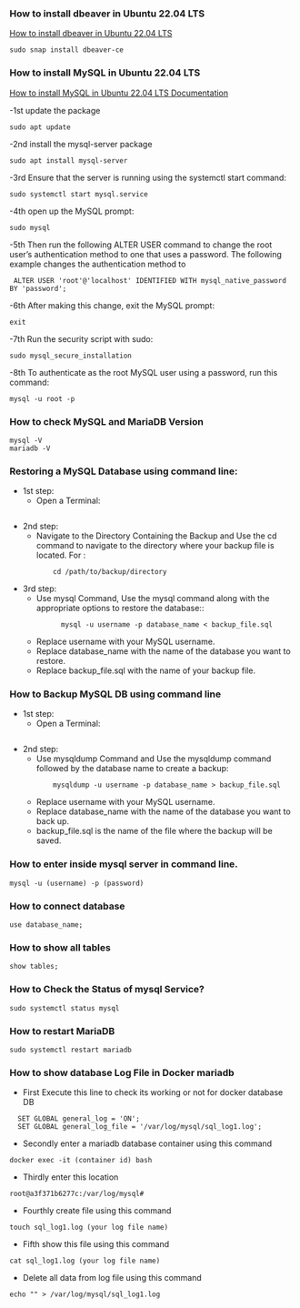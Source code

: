 ### How to install dbeaver in Ubuntu 22.04 LTS
[How to install dbeaver in Ubuntu 22.04 LTS](https://dbeaver.io/download/)

```
sudo snap install dbeaver-ce
```
### How to install MySQL in Ubuntu 22.04 LTS 
[How to install MySQL in Ubuntu 22.04 LTS Documentation](https://www.digitalocean.com/community/tutorials/how-to-install-mysql-on-ubuntu-22-04)

-1st update the package
  ```
  sudo apt update
  ```
-2nd install the mysql-server package
  ```
  sudo apt install mysql-server
  ```
-3rd Ensure that the server is running using the systemctl start command:
  ```
  sudo systemctl start mysql.service
  ```
-4th open up the MySQL prompt:
  ```
  sudo mysql
  ```
-5th Then run the following ALTER USER command to change the root user’s authentication method to one that uses a password. The following example changes the authentication method to
 ```
  ALTER USER 'root'@'localhost' IDENTIFIED WITH mysql_native_password BY 'password';
 ```
-6th After making this change, exit the MySQL prompt:
  ```
  exit
  ```
-7th Run the security script with sudo:
  ```
  sudo mysql_secure_installation
  ```
-8th To authenticate as the root MySQL user using a password, run this command:
  ```
  mysql -u root -p
  ```

### How to check MySQL and MariaDB Version
```
mysql -V
mariadb -V
```
### Restoring a MySQL Database using command line:
  - 1st step: 
    - Open a Terminal:
        ```Open a terminal or command prompt on your system.
        ```
  - 2nd step:
    - Navigate to the Directory Containing the Backup and Use the cd command to navigate to the directory where your backup file is located. For :
        ```shell
            cd /path/to/backup/directory
        ```
  - 3rd step:
    - Use mysql Command, Use the mysql command along with the appropriate options to restore the database::
        ``` shell
              mysql -u username -p database_name < backup_file.sql
        ```
    - Replace username with your MySQL username.
    - Replace database_name with the name of the database you want to restore.
    - Replace backup_file.sql with the name of your backup file.
      
###  How to Backup MySQL DB using command line

  - 1st step: 
    - Open a Terminal:
        ```Open a terminal or command prompt on your system.
        ```
  - 2nd step:
    - Use mysqldump Command and Use the mysqldump command followed by the database name to create a backup:
        ```shell
            mysqldump -u username -p database_name > backup_file.sql
        ```
    - Replace username with your MySQL username.
    - Replace database_name with the name of the database you want to back up.
    - backup_file.sql is the name of the file where the backup will be saved.


### How to enter inside mysql server in command line.
```
mysql -u (username) -p (password)
```
### How to connect database
```
use database_name;
```
### How to show all tables
```
show tables;
```
### How to Check the Status of mysql Service?
```
sudo systemctl status mysql
```
### How to restart MariaDB
```
sudo systemctl restart mariadb
```
### How to show database Log File in Docker mariadb
- First Execute this line to check its working or not for docker database DB
```
  SET GLOBAL general_log = 'ON';
  SET GLOBAL general_log_file = '/var/log/mysql/sql_log1.log';
```
- Secondly enter a mariadb database container using this command
```
docker exec -it (container id) bash
```
- Thirdly enter this location
```
root@a3f371b6277c:/var/log/mysql#
```
- Fourthly create file using this command
```
touch sql_log1.log (your log file name)
```
- Fifth show this file using this command
```
cat sql_log1.log (your log file name)
```
- Delete all data from log file using this command
```
echo "" > /var/log/mysql/sql_log1.log
```
